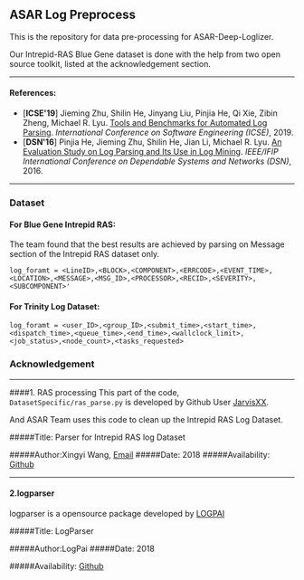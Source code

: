 ## ASAR Log Preprocess

This is the repository for data pre-processing for ASAR-Deep-Loglizer. 

Our Intrepid-RAS Blue Gene dataset is done with the help from two open source toolkit, listed at the acknowledgement section.
***
#### References: 
+ [**ICSE'19**] Jieming Zhu, Shilin He, Jinyang Liu, Pinjia He, Qi Xie, Zibin Zheng, Michael R. Lyu. [Tools and Benchmarks for Automated Log Parsing](https://arxiv.org/pdf/1811.03509.pdf). *International Conference on Software Engineering (ICSE)*, 2019.
+ [**DSN'16**] Pinjia He, Jieming Zhu, Shilin He, Jian Li, Michael R. Lyu. [An Evaluation Study on Log Parsing and Its Use in Log Mining](https://jiemingzhu.github.io/pub/pjhe_dsn2016.pdf). *IEEE/IFIP International Conference on Dependable Systems and Networks (DSN)*, 2016.
***
### Dataset 
#### For Blue Gene Intrepid RAS:

The team found that the best results are achieved by parsing on Message section of the Intrepid RAS dataset only. 

```python:
log_foramt = <LineID>,<BLOCK>,<COMPONENT>,<ERRCODE>,<EVENT_TIME>,<LOCATION>,<MESSAGE>,<MSG_ID>,<PROCESSOR>,<RECID>,<SEVERITY>,<SUBCOMPONENT>'
```

#### For Trinity Log Dataset: 

```python:
log_foramt = <user_ID>,<group_ID>,<submit_time>,<start_time>,<dispatch_time>,<queue_time>,<end_time>,<wallclock_limit>,<job_status>,<node_count>,<tasks_requested>
```

### Acknowledgement
***
####1. RAS processing 
This part of the code, `DatasetSpecific/ras_parse.py` is developed by Github User [JarvisXX](https://github.com/JarvisXX/). 

And ASAR Team uses this code to clean up the Intrepid RAS Log Dataset.

#####Title:  Parser for Intrepid RAS log Dataset
    
#####Author:Xingyi Wang, [Email](arvis_wxy@sjtu.edu.cn)
#####Date: 2018
#####Availability: [Github](https://github.com/JarvisXX/Parser-N-Analyzer-for-Intrepid-RAS-log-Dataset)

*** 
#### 2.logparser 
logparser is a opensource package developed by [LOGPAI](https://github.com/logpai)

#####Title:  LogParser

#####Author:LogPai
#####Date: 2018

#####Availability: [Github](https://github.com/logpai/logparser)


